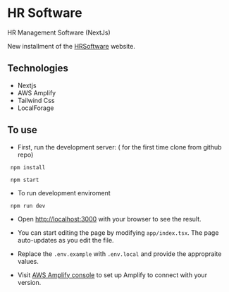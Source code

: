 # HR Software
HR Management Software  (NextJs)

New installment of the [HRSoftware](https://hr.ce-construction.com) website.

## Technologies

- Nextjs
- AWS Amplify
- Tailwind Css
- LocalForage

## To use

- First, run the development server: ( for the first time clone from github repo)
```
 npm install
```

```
 npm start
```

- To run development enviroment
```
 npm run dev
```


- Open [http://localhost:3000](https://console.aws.amazon.com/amplify/) with your browser to see the result.

- You can start editing the page by modifying `app/index.tsx`. The page auto-updates as you edit the file.

- Replace the `.env.example` with `.env.local` and provide the appropraite values.

- Visit [AWS Amplify console](https://console.aws.amazon.com/amplify/) to set up Amplify to connect with your version.
